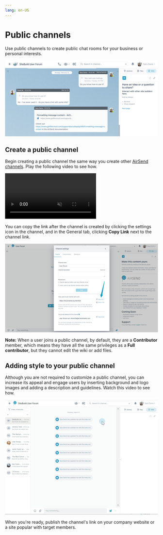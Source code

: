 ```yaml
---
lang: en-US
---
```


# Public channels

Use public channels to create public chat rooms for your business or personal interests.

![](../assets/public-channels/public-channel.png)

## Create a public channel

Begin creating a public channel the same way you create other [AirSend channels](./airsend-channels.md). Play the following video to see how.

<video src="../assets/public-channels/create-public-channel.mp4" controls muted></video>

You can copy the link after the channel is created by clicking the settings icon in the channel, and in the General tab, clicking **Copy Link** next to the channel link.

![](../assets/public-channels/copy-link.png)

**Note:** When a user joins a public channel, by default, they are a **Contributor** member, which means they have all the same privileges as a **Full contributor**, but they cannot edit the wiki or add files. 

## Adding style to your public channel

Although you are not required to customize a public channel, you can increase its appeal and engage users by inserting background and logo images and adding a description and guidelines. Watch this video to see how.

![](../assets/public-channels/add-style.gif)

When you're ready, publish the channel's link on your company website or a site popular with target members.